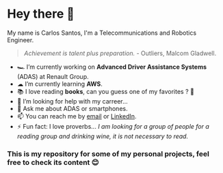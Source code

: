 # Hey there 👋

My name is Carlos Santos, I'm a Telecommunications and Robotics Engineer. 

> _Achievement is talent plus preparation._ <span> - Outliers, Malcom Gladwell.

- 🏎  I’m currently working on **Advanced Driver Assistance Systems** (ADAS) at Renault Group. 
- ☁  I’m currently learning **AWS**. 
- 📚 I love reading **books**, can you guess one of my favorites ? 👀
- 🤔 I’m looking for help with my carreer...
- 💬 Ask me about ADAS or smartphones. 
- 📫 You can reach me by <a href="mailto:carlosantos2807@gmail.com">email</a> or <a href="https://www.linkedin.com/in/carlossantosseisdedos">LinkedIn</a>. 
- ⚡ Fun fact: I love proverbs... _I am looking for a group of people for a reading group and drinking wine, it is not necessary to read._

### This is my repository for some of my personal projects, feel free to check its content 😊

<!-- 
<p align="center">
   <a href="www.linkedin.com/in/carlossantosseisdedos" target="blank">
    <img align="center" src="brand-linkedin.png" alt="Perfil de LinkedIn de Carlos" height="36px" width="36px" target=blank />
  </a> 
  <span style="width: 8px;"> </span> 
  <a href="mailto:carlosantos2807@gmail.com">
    <img align="center" src="mail-forward.png" alt="Email de Carlos" height="36px" width="36px" target=blank />
  </a>
  <span style="width: 8px;"> </span>
</p>
-->
